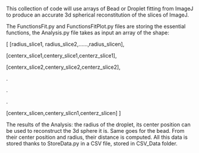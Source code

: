 This collection of code will use arrays of Bead or Droplet fitting from ImageJ to produce an accurate 3d spherical reconstitution of the slices of ImageJ.

The FunctionsFit.py and FunctionsFitPlot.py files are storing the essential functions, the Analysis.py file takes as input an array of the shape:

[ [radius_slice1, radius_slice2,......,radius_slicen],

[centerx_slice1,centery_slice1,centerz_slice1],

[centerx_slice2,centery_slice2,centerz_slice2],


.

.

.


[centerx_slicen,centery_slicn1,centerz_slicen] ]

The results of the Analysis: the radius of the droplet, its center position can be used to reconstruct the 3d sphere it is. Same goes for the bead. 
From their center position and radius, their distance is computed. All this data is stored thanks to StoreData.py in a CSV file, stored in CSV_Data folder.

